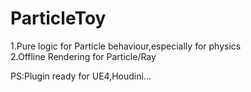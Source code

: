 # ParticleToy
1.Pure logic for Particle behaviour,especially for physics  
2.Offline Rendering for Particle/Ray  
  
PS:Plugin ready for UE4,Houdini...
